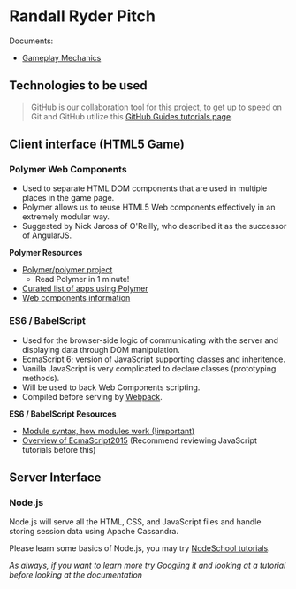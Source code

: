 # Randall Ryder Pitch

Documents:
 * [Gameplay Mechanics](https://docs.google.com/document/d/1vlS1MlH119EY5btTJeoGPgkzjx5Ad_cfgJnp3hCTXZM/edit?usp=sharing)

## Technologies to be used

> GitHub is our collaboration tool for this project, to get up to speed on
Git and GitHub utilize this [GitHub Guides tutorials page](https://guides.github.com/).

## Client interface (HTML5 Game)

### Polymer Web Components

 * Used to separate HTML DOM components that are used in multiple places in
the game page.
 * Polymer allows us to reuse HTML5 Web components effectively in an extremely
modular way.
 * Suggested by Nick Jaross of O'Reilly, who described it as the successor of
AngularJS.

**Polymer Resources**

 * [Polymer/polymer project](https://github.com/Polymer/polymer)
   * Read Polymer in 1 minute!
 * [Curated list of apps using Polymer](http://builtwithpolymer.org/)
 * [Web components information](http://webcomponents.org/)


### ES6 / BabelScript

 * Used for the browser-side logic of communicating with the server and
displaying data through DOM manipulation.
 * EcmaScript 6; version of JavaScript supporting classes and inheritence.
 * Vanilla JavaScript is very complicated to declare classes (prototyping
methods).
 * Will be used to back Web Components scripting.
 * Compiled before serving by [Webpack](https://webpack.github.io/docs/).

**ES6 / BabelScript Resources**

 * [Module syntax, how modules work (!important)](http://www.2ality.com/2014/09/es6-modules-final.html)
 * [Overview of EcmaScript2015](https://babeljs.io/docs/learn-es2015/)
(Recommend reviewing JavaScript tutorials before this)

## Server Interface

### Node.js

Node.js will serve all the HTML, CSS, and JavaScript files and handle storing
session data using Apache Cassandra.

Please learn some basics of Node.js, you may try [NodeSchool tutorials](http://nodeschool.io/#workshoppers).


*As always, if you want to learn more try Googling it and looking at a tutorial
before looking at the documentation*
